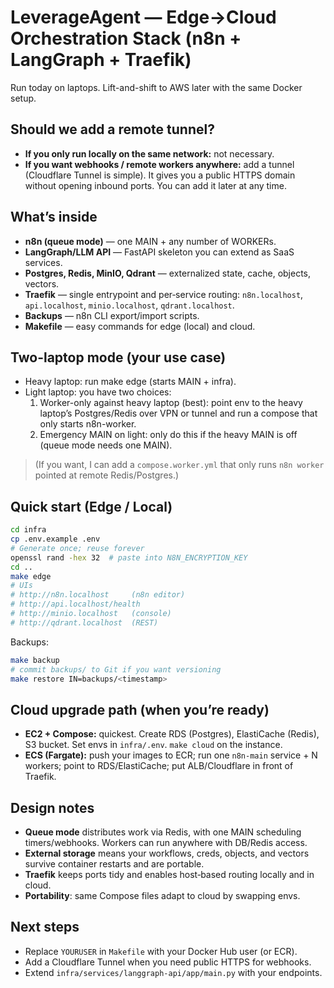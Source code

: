 # LeverageAgent — Edge→Cloud Orchestration Stack (n8n + LangGraph + Traefik)

Run today on laptops. Lift-and-shift to AWS later with the same Docker setup.

## Should we add a remote tunnel?
- **If you only run locally on the same network:** not necessary.
- **If you want webhooks / remote workers anywhere:** add a tunnel (Cloudflare Tunnel is simple). It gives you a public HTTPS domain without opening inbound ports. You can add it later at any time.

## What’s inside
- **n8n (queue mode)** — one MAIN + any number of WORKERs.
- **LangGraph/LLM API** — FastAPI skeleton you can extend as SaaS services.
- **Postgres, Redis, MinIO, Qdrant** — externalized state, cache, objects, vectors.
- **Traefik** — single entrypoint and per‑service routing: `n8n.localhost`, `api.localhost`, `minio.localhost`, `qdrant.localhost`.
- **Backups** — n8n CLI export/import scripts.
- **Makefile** — easy commands for edge (local) and cloud.

## Two-laptop mode (your use case)
- Heavy laptop: run make edge (starts MAIN + infra).
- Light laptop: you have two choices:
  1. Worker-only against heavy laptop (best): point env to the heavy laptop’s Postgres/Redis over VPN or tunnel and run a compose that only starts n8n-worker.
  2. Emergency MAIN on light: only do this if the heavy MAIN is off (queue mode needs one MAIN). 

> (If you want, I can add a `compose.worker.yml` that only runs `n8n worker` pointed at remote Redis/Postgres.)

## Quick start (Edge / Local)
```bash
cd infra
cp .env.example .env
# Generate once; reuse forever
openssl rand -hex 32  # paste into N8N_ENCRYPTION_KEY
cd ..
make edge
# UIs
# http://n8n.localhost     (n8n editor)
# http://api.localhost/health
# http://minio.localhost   (console)
# http://qdrant.localhost  (REST)
```

Backups:
```bash
make backup
# commit backups/ to Git if you want versioning
make restore IN=backups/<timestamp>
```

## Cloud upgrade path (when you’re ready)
- **EC2 + Compose:** quickest. Create RDS (Postgres), ElastiCache (Redis), S3 bucket. Set envs in `infra/.env`. `make cloud` on the instance.
- **ECS (Fargate):** push your images to ECR; run one `n8n-main` service + N workers; point to RDS/ElastiCache; put ALB/Cloudflare in front of Traefik.

## Design notes
- **Queue mode** distributes work via Redis, with one MAIN scheduling timers/webhooks. Workers can run anywhere with DB/Redis access.
- **External storage** means your workflows, creds, objects, and vectors survive container restarts and are portable.
- **Traefik** keeps ports tidy and enables host‑based routing locally and in cloud.
- **Portability**: same Compose files adapt to cloud by swapping envs.

## Next steps
- Replace `YOURUSER` in `Makefile` with your Docker Hub user (or ECR).
- Add a Cloudflare Tunnel when you need public HTTPS for webhooks.
- Extend `infra/services/langgraph-api/app/main.py` with your endpoints.
